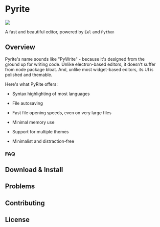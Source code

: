 # Pyrite

![](https:///via.placeholder.com/1920x1080?text=Demo+Screenshot)

A fast and beautiful editor, powered by `Eel` and `Python`

## Overview

Pyrite's name sounds like "PyWrite" - because it's designed from the ground up for writing code. Unlike electron-based editors, it doesn't suffer from node package bloat. And, unlike most widget-based editors, its UI is polished and themable. 

Here's what PyRite offers:

* Syntax highlighting of most languages

* File autosaving

* Fast file opening speeds, even on very large files

* Minimal memory use

* Support for multiple themes

* Minimalist and distraction-free

### FAQ


## Download & Install

## Problems

## Contributing

## License